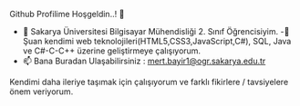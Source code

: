 Github Profilime Hoşgeldin..! 👋


- 🔭 Sakarya Üniversitesi Bilgisayar Mühendisliği 2. Sınıf Öğrencisiyim.
-🌱 Şuan kendimi web teknolojileri(HTML5,CSS3,JavaScript,C#), SQL, Java ve C#-C-C++ üzerine geliştirmeye çalışıyorum.
- 📫 Bana Buradan Ulaşabilirsiniz : mert.bayir1@ogr.sakarya.edu.tr

Kendimi daha ileriye taşımak için çalışıyorum ve farklı fikirlere / tavsiyelere önem veriyorum.
